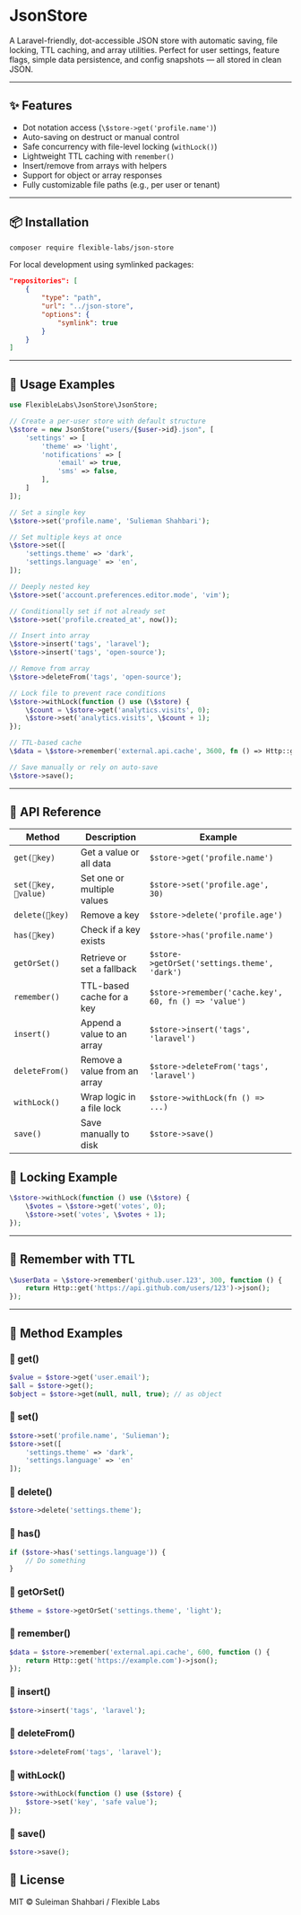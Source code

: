 # JsonStore

A Laravel-friendly, dot-accessible JSON store with automatic saving, file locking, TTL caching, and array utilities. Perfect for user settings, feature flags, simple data persistence, and config snapshots — all stored in clean JSON.

---

## ✨ Features

- Dot notation access (`\$store->get('profile.name')`)
- Auto-saving on destruct or manual control
- Safe concurrency with file-level locking (`withLock()`)
- Lightweight TTL caching with `remember()`
- Insert/remove from arrays with helpers
- Support for object or array responses
- Fully customizable file paths (e.g., per user or tenant)

---

## 📦 Installation

```bash
composer require flexible-labs/json-store
```

For local development using symlinked packages:

```json
"repositories": [
    {
        "type": "path",
        "url": "../json-store",
        "options": {
            "symlink": true
        }
    }
]
```

---

## 🚀 Usage Examples

```php
use FlexibleLabs\JsonStore\JsonStore;

// Create a per-user store with default structure
\$store = new JsonStore("users/{$user->id}.json", [
    'settings' => [
        'theme' => 'light',
        'notifications' => [
            'email' => true,
            'sms' => false,
        ],
    ]
]);

// Set a single key
\$store->set('profile.name', 'Sulieman Shahbari');

// Set multiple keys at once
\$store->set([
    'settings.theme' => 'dark',
    'settings.language' => 'en',
]);

// Deeply nested key
\$store->set('account.preferences.editor.mode', 'vim');

// Conditionally set if not already set
\$store->set('profile.created_at', now());

// Insert into array
\$store->insert('tags', 'laravel');
\$store->insert('tags', 'open-source');

// Remove from array
\$store->deleteFrom('tags', 'open-source');

// Lock file to prevent race conditions
\$store->withLock(function () use (\$store) {
    \$count = \$store->get('analytics.visits', 0);
    \$store->set('analytics.visits', \$count + 1);
});

// TTL-based cache
\$data = \$store->remember('external.api.cache', 3600, fn () => Http::get('https://api.example.com')->json());

// Save manually or rely on auto-save
\$store->save();
```

---

## 🧪 API Reference

| Method             | Description                                      | Example |
|--------------------|--------------------------------------------------|---------|
| `get(key)`        | Get a value or all data                         | `$store->get('profile.name')` |
| `set(key, value)`| Set one or multiple values                     | `$store->set('profile.age', 30)` |
| `delete(key)`     | Remove a key                                    | `$store->delete('profile.age')` |
| `has(key)`        | Check if a key exists                          | `$store->has('profile.name')` |
| `getOrSet()`        | Retrieve or set a fallback                     | `$store->getOrSet('settings.theme', 'dark')` |
| `remember()`        | TTL-based cache for a key                      | `$store->remember('cache.key', 60, fn () => 'value')` |
| `insert()`          | Append a value to an array                    | `$store->insert('tags', 'laravel')` |
| `deleteFrom()`      | Remove a value from an array                  | `$store->deleteFrom('tags', 'laravel')` |
| `withLock()`        | Wrap logic in a file lock                     | `$store->withLock(fn () => ...)` |
| `save()`            | Save manually to disk                         | `$store->save()` |

## 🔐 Locking Example

```php
\$store->withLock(function () use (\$store) {
    \$votes = \$store->get('votes', 0);
    \$store->set('votes', \$votes + 1);
});
```

---

## 🔁 Remember with TTL

```php
\$userData = \$store->remember('github.user.123', 300, function () {
    return Http::get('https://api.github.com/users/123')->json();
});
```

---

## 📘 Method Examples

### 🔹 get()
```php
$value = $store->get('user.email');
$all = $store->get();
$object = $store->get(null, null, true); // as object
```

### 🔹 set()
```php
$store->set('profile.name', 'Sulieman');
$store->set([
    'settings.theme' => 'dark',
    'settings.language' => 'en'
]);
```

### 🔹 delete()
```php
$store->delete('settings.theme');
```

### 🔹 has()
```php
if ($store->has('settings.language')) {
    // Do something
}
```

### 🔹 getOrSet()
```php
$theme = $store->getOrSet('settings.theme', 'light');
```

### 🔹 remember()
```php
$data = $store->remember('external.api.cache', 600, function () {
    return Http::get('https://example.com')->json();
});
```

### 🔹 insert()
```php
$store->insert('tags', 'laravel');
```

### 🔹 deleteFrom()
```php
$store->deleteFrom('tags', 'laravel');
```

### 🔹 withLock()
```php
$store->withLock(function () use ($store) {
    $store->set('key', 'safe value');
});
```

### 🔹 save()
```php
$store->save();
```

## 📄 License

MIT © Suleiman Shahbari / Flexible Labs